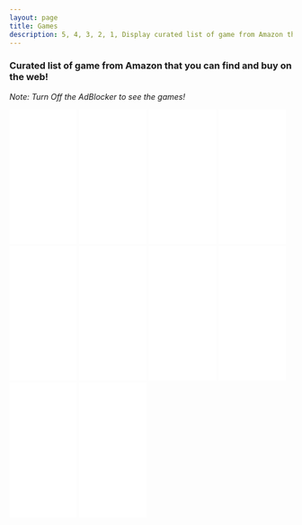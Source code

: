 ```yaml
---
layout: page
title: Games
description: 5, 4, 3, 2, 1, Display curated list of game from Amazon that you can find and buy on the web!
---
```


### Curated list of game from Amazon that you can find and buy on the web!
<i>Note: Turn Off the AdBlocker to see the games!</i>

<iframe style="width:120px;height:240px;" marginwidth="0" marginheight="0" scrolling="no" frameborder="0" src="//ws-na.amazon-adsystem.com/widgets/q?ServiceVersion=20070822&OneJS=1&Operation=GetAdHtml&MarketPlace=US&source=ac&ref=qf_sp_asin_til&ad_type=product_link&tracking_id=pupulumu-20&marketplace=amazon&region=US&placement=B07DJX3Y19&asins=B07DJX3Y19&linkId=e47e3ed34e4538d3a2b7079097583a2a&show_border=true&link_opens_in_new_window=true&price_color=333333&title_color=0066c0&bg_color=ffffff">
</iframe>

<iframe style="width:120px;height:240px;" marginwidth="0" marginheight="0" scrolling="no" frameborder="0" src="//ws-na.amazon-adsystem.com/widgets/q?ServiceVersion=20070822&OneJS=1&Operation=GetAdHtml&MarketPlace=US&source=ac&ref=qf_sp_asin_til&ad_type=product_link&tracking_id=pupulumu-20&marketplace=amazon&region=US&placement=B07SR1BRN5&asins=B07SR1BRN5&linkId=ad5b82dd9555fc9990cd95b4fdf869f0&show_border=true&link_opens_in_new_window=true&price_color=333333&title_color=0066c0&bg_color=ffffff">
</iframe>

<iframe style="width:120px;height:240px;" marginwidth="0" marginheight="0" scrolling="no" frameborder="0" src="//ws-na.amazon-adsystem.com/widgets/q?ServiceVersion=20070822&OneJS=1&Operation=GetAdHtml&MarketPlace=US&source=ac&ref=qf_sp_asin_til&ad_type=product_link&tracking_id=pupulumu-20&marketplace=amazon&region=US&placement=B07XC3JQJM&asins=B07XC3JQJM&linkId=f84db5aa07f7eb73f070e6ae96e0b917&show_border=true&link_opens_in_new_window=true&price_color=333333&title_color=0066c0&bg_color=ffffff">
</iframe>

<iframe style="width:120px;height:240px;" marginwidth="0" marginheight="0" scrolling="no" frameborder="0" src="//ws-na.amazon-adsystem.com/widgets/q?ServiceVersion=20070822&OneJS=1&Operation=GetAdHtml&MarketPlace=US&source=ac&ref=qf_sp_asin_til&ad_type=product_link&tracking_id=pupulumu-20&marketplace=amazon&region=US&placement=B07Y8BYPNK&asins=B07Y8BYPNK&linkId=3f549ee56469d53a80179724d26b8052&show_border=true&link_opens_in_new_window=true&price_color=333333&title_color=0066c0&bg_color=ffffff">
</iframe>

<iframe style="width:120px;height:240px;" marginwidth="0" marginheight="0" scrolling="no" frameborder="0" src="//ws-na.amazon-adsystem.com/widgets/q?ServiceVersion=20070822&OneJS=1&Operation=GetAdHtml&MarketPlace=US&source=ac&ref=qf_br_asin_til&ad_type=product_link&tracking_id=pupulumu-20&marketplace=amazon&region=US&placement=B00ENQXEX2&asins=B00ENQXEX2&linkId=ebaf30e22eecf012db0dafd784dfb7c8&show_border=true&link_opens_in_new_window=true&price_color=333333&title_color=0066c0&bg_color=ffffff">
</iframe>

<iframe style="width:120px;height:240px;" marginwidth="0" marginheight="0" scrolling="no" frameborder="0" src="//ws-na.amazon-adsystem.com/widgets/q?ServiceVersion=20070822&OneJS=1&Operation=GetAdHtml&MarketPlace=US&source=ac&ref=qf_br_asin_til&ad_type=product_link&tracking_id=pupulumu-20&marketplace=amazon&region=US&placement=B010KYDNDG&asins=B010KYDNDG&linkId=36c9cbbba7c7e533aeb1b32a346d8201&show_border=true&link_opens_in_new_window=true&price_color=333333&title_color=0066c0&bg_color=ffffff">
</iframe>

<iframe style="width:120px;height:240px;" marginwidth="0" marginheight="0" scrolling="no" frameborder="0" src="//ws-na.amazon-adsystem.com/widgets/q?ServiceVersion=20070822&OneJS=1&Operation=GetAdHtml&MarketPlace=US&source=ac&ref=qf_br_asin_til&ad_type=product_link&tracking_id=pupulumu-20&marketplace=amazon&region=US&placement=B07RX6FBFR&asins=B07RX6FBFR&linkId=2e43caa6032ad8d383ed3a9575e90823&show_border=true&link_opens_in_new_window=true&price_color=333333&title_color=0066c0&bg_color=ffffff">
</iframe>

<iframe style="width:120px;height:240px;" marginwidth="0" marginheight="0" scrolling="no" frameborder="0" src="//ws-na.amazon-adsystem.com/widgets/q?ServiceVersion=20070822&OneJS=1&Operation=GetAdHtml&MarketPlace=US&source=ac&ref=qf_br_asin_til&ad_type=product_link&tracking_id=pupulumu-20&marketplace=amazon&region=US&placement=B0153XBEBM&asins=B0153XBEBM&linkId=9e63e58c26f1f78a770b19cd13f42b37&show_border=true&link_opens_in_new_window=true&price_color=333333&title_color=0066c0&bg_color=ffffff">
</iframe>

<iframe style="width:120px;height:240px;" marginwidth="0" marginheight="0" scrolling="no" frameborder="0" src="//ws-na.amazon-adsystem.com/widgets/q?ServiceVersion=20070822&OneJS=1&Operation=GetAdHtml&MarketPlace=US&source=ac&ref=qf_br_asin_til&ad_type=product_link&tracking_id=pupulumu-20&marketplace=amazon&region=US&placement=B0153X7HKY&asins=B0153X7HKY&linkId=1a5a49ee814ac33fb255441ff59f136d&show_border=true&link_opens_in_new_window=true&price_color=333333&title_color=0066c0&bg_color=ffffff">
</iframe>

<iframe style="width:120px;height:240px;" marginwidth="0" marginheight="0" scrolling="no" frameborder="0" src="//ws-na.amazon-adsystem.com/widgets/q?ServiceVersion=20070822&OneJS=1&Operation=GetAdHtml&MarketPlace=US&source=ac&ref=qf_sp_asin_til&ad_type=product_link&tracking_id=pupulumu-20&marketplace=amazon&region=US&placement=B07SMLMFC6&asins=B07SMLMFC6&linkId=32c750e93d730dbb7e256fc8f9c21102&show_border=true&link_opens_in_new_window=true&price_color=333333&title_color=0066c0&bg_color=ffffff">
</iframe>

